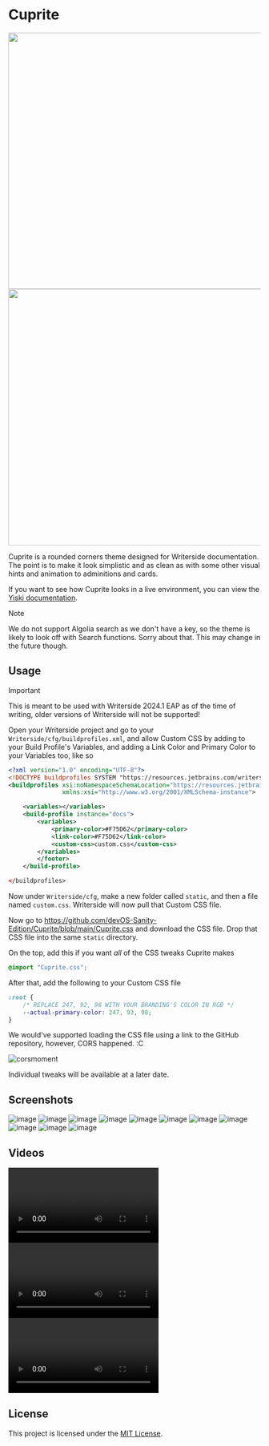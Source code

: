 # Cuprite

<p align="center">
  <img src="docs/assets/Arc_NAmemCD7uP.png" width="512"></img>
  <img src="docs/assets/Arc_H1SxFkFD7F.png" width="512"></img>
</p>

Cuprite is a rounded corners theme designed for Writerside documentation. The point is to make it look simplistic and as clean as with some other visual hints and animation to adminitions and cards.

If you want to see how Cuprite looks in a live environment, you can view the [Yiski documentation](https://yiski.devos.one).

> [!NOTE]
> We do not support Algolia search as we don't have a key, so the theme is likely to look off with Search functions. Sorry about that. This may change in the future though.

## Usage

> [!IMPORTANT]
> This is meant to be used with Writerside 2024.1 EAP as of the time of writing, older versions of Writerside will not be supported!

Open your Writerside project and go to your `Writerside/cfg/buildprofiles.xml`, and allow Custom CSS by adding to your Build Profile's Variables, and adding a Link Color and Primary Color to your Variables too, like so

```xml
<?xml version="1.0" encoding="UTF-8"?>
<!DOCTYPE buildprofiles SYSTEM "https://resources.jetbrains.com/writerside/1.0/build-profiles.dtd">
<buildprofiles xsi:noNamespaceSchemaLocation="https://resources.jetbrains.com/writerside/1.0/build-profiles.xsd"
               xmlns:xsi="http://www.w3.org/2001/XMLSchema-instance">

    <variables></variables>
    <build-profile instance="docs">
        <variables>
            <primary-color>#F75D62</primary-color>
            <link-color>#F75D62</link-color>
            <custom-css>custom.css</custom-css>
        </variables>
        </footer>
    </build-profile>

</buildprofiles>
```

Now under `Writerside/cfg`, make a new folder called `static`, and then a file named `custom.css`. Writerside will now pull that Custom CSS file.

Now go to https://github.com/devOS-Sanity-Edition/Cuprite/blob/main/Cuprite.css and download the CSS file. Drop that CSS file into the same `static` directory.

On the top, add this if you want *all* of the CSS tweaks Cuprite makes

```css
@import "Cuprite.css";
```

After that, add the following to your Custom CSS file

```css
:root {
    /* REPLACE 247, 92, 98 WITH YOUR BRANDING'S COLOR IN RGB */
    --actual-primary-color: 247, 93, 98;
}
```

We would've supported loading the CSS file using a link to the GitHub repository, however, CORS happened. :C

![corsmoment](docs/assets/Arc_E9IkdEzioq.png)

Individual tweaks will be available at a later date.

## Screenshots

![image](docs/assets/Arc_VMyPaUbmMO.png)
![image](docs/assets/Arc_3d4K6OCOx4.png)
![image](docs/assets/Arc_yIJNO8yRUV.png)
![image](docs/assets/Arc_a7pomVA0BI.png)
![image](docs/assets/Arc_HjGehq5Lfe.png)
![image](docs/assets/Arc_jHX4o5iRke.png)
![image](docs/assets/Arc_kdpYC7KLun.png)
![image](docs/assets/Arc_utlX3BAPVd.png)
![image](docs/assets/Arc_wKKhL1OPRB.png)
![image](docs/assets/Arc_mRvuWDuTPt.png)
![image](docs/assets/Arc_yNR8n8bmBS.png)

## Videos

![video](docs/assets/Arc_0LWw56574s.mp4)
![video](docs/assets/Arc_dOcSgoPasM.mp4)
![video](docs/assets/Arc_UXSKlaAANe.mp4)

## License
This project is licensed under the [MIT License](LICENSE).